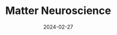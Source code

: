 ---  
layout: startup_page  
title: "Matter Neuroscience"  
id: "matter.xyz"  
permalink: "/matterneurosciencematter.xyz02272024/"  
website: "http://www.matter.xyz/"  
funding_round: ""  
funding_amount: "$26M"  
investors: "ARCH Venture Partners, Polaris Partners, Exor Ventures, Collaborative Fund"  
about: "Matter Neuroscience develops a consumer app to personalize insights into brain chemistry and improve well-being. The app aims to identify a biomarker for happiness and provide tools for users to record positive experiences, understand the neurotransmitter activity behind them, and make changes to improve their health and happiness. It leverages findings from clinical studies in brain imaging and happiness research."  
markets: "Healthtech, Neuroscience, Mental Wellness, Wellness and Fitness Services"  
hq: "New York, New York, United States"  
founded_year: "2019"  
linkedin: "https://www.linkedin.com/company/matterxyz"  
twitter: ""  
instagram: "https://www.instagram.com/matterneuroscience/"  
facebook: ""  
crunchbase: "https://www.crunchbase.com/organization/matter-neuroscience"  
pitchbook: ""  

date_display: "27-Feb-2024"  
date: "2024-02-27"

# SEO Optimization  
meta_title: "Matter Neuroscience -  Funding ($26M)"  
meta_description: "Matter Neuroscience, Matter Neuroscience develops a consumer app to personalize insights into brain chemistry and improve well-being. The app aims to identify a biomarker ..."  
meta_keywords: "Matter Neuroscience, Healthtech, Neuroscience, Mental Wellness, Wellness and Fitness Services,  funding"  
canonical_url: "https://startup.projectstartups.com/matterneurosciencematter.xyz02272024/"  
---